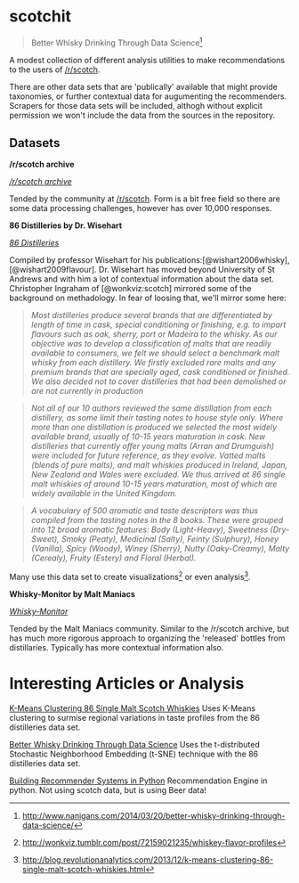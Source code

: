 scotchit
========
> Better Whisky Drinking Through Data Science[^0]

A modest collection of different analysis utilities to make recommendations to
the users of [/r/scotch](http://www.reddit.com/r/Scotch).

There are other data sets that are 'publically' available that might provide
taxonomies, or further contextual data for augumenting the recommenders.
Scrapers for those data sets will be included, althogh without explicit
permission we won't include the data from the sources in the repository.

## Datasets

__/r/scotch archive__

_[/r/scotch archive](https://docs.google.com/spreadsheets/d/1X1HTxkI6SqsdpNSkSSivMzpxNT-oeTbjFFDdEkXD30o)_

Tended by the community at [/r/scotch](http://www.reddit.com/r/scotch). Form is
a bit free field so there are some data processing challenges, however has
over 10,000 responses.

__86 Distilleries by Dr. Wisehart__

_[86 Distilleries](https://www.mathstat.strath.ac.uk/outreach/nessie/nessie_whisky.html)_

Compiled by professor Wisehart for his publications:[@wishart2006whisky],
[@wishart2009flavour]. Dr. Wisehart has moved beyond University of St Andrews
and with him a lot of contextual information about the data set. Christopher
Ingraham of [@wonkviz:scotch] mirrored some of the background on methadology. In
fear of loosing that, we'll mirror some here:

> _Most distilleries produce several brands that are differentiated by length of time in cask, special conditioning or finishing, e.g. to impart flavours such as oak, sherry, port or Madeira to the whisky. As our objective was to develop a classification of malts that are readily available to consumers, we felt we should select a benchmark malt whisky from each distillery. We firstly excluded rare malts and any premium brands that are specially aged, cask conditioned or finished. We also decided not to cover distilleries that had been demolished or are not currently in production_

> _Not all of our 10 authors reviewed the same distillation from each distillery, as some limit their tasting notes to house style only. Where more than one distillation is produced we selected the most widely available brand, usually of 10-15 years maturation in cask. New distilleries that currently offer young malts (Arran and Drumguish) were included for future reference, as they evolve. Vatted malts (blends of pure malts), and malt whiskies produced in Ireland, Japan, New Zealand and Wales were excluded. We thus arrived at 86 single malt whiskies of around 10-15 years maturation, most of which are widely available in the United Kingdom._

> _A vocabulary of 500 aromatic and taste descriptors was thus compiled from the tasting notes in the 8 books. These were grouped into 12 broad aromatic features: Body (Light-Heavy), Sweetness (Dry-Sweet), Smoky (Peaty), Medicinal (Salty), Feinty (Sulphury), Honey (Vanilla), Spicy (Woody), Winey (Sherry), Nutty (Oaky-Creamy), Malty (Cerealy), Fruity (Estery) and Floral (Herbal)._

Many use this data set to create visualizations[^1] or even analysis[^2].

__Whisky-Monitor by Malt Maniacs__

_[Whisky-Monitor](http://www.whisky-monitor.com)_

Tended by the Malt Maniacs community. Similar to the /r/scotch archive, but has
much more rigorous approach to organizing the 'released' bottles from
distillaries. Typically has more contextual information also.

# Interesting Articles or Analysis

[K-Means Clustering 86 Single Malt Scotch Whiskies](http://blog.revolutionanalytics.com/2013/12/k-means-clustering-86-single-malt-scotch-whiskies.html)
Uses K-Means clustering to surmise regional variations in taste profiles from
the 86 distilleries data set.

[Better Whisky Drinking Through Data Science](http://www.nanigans.com/2014/03/20/better-whisky-drinking-through-data-science/)
Uses the t-distributed Stochastic Neighborhood Embedding (t-SNE) technique with
the 86 distilleries data set.

[Building Recommender Systems in Python](http://nbviewer.ipython.org/gist/glamp/20a18d52c539b87de2af)
Recommendation Engine in python. Not using scotch data, but is using Beer data!

[^0]: http://www.nanigans.com/2014/03/20/better-whisky-drinking-through-data-science/
[^1]: http://wonkviz.tumblr.com/post/72159021235/whiskey-flavor-profiles
[^2]: http://blog.revolutionanalytics.com/2013/12/k-means-clustering-86-single-malt-scotch-whiskies.html